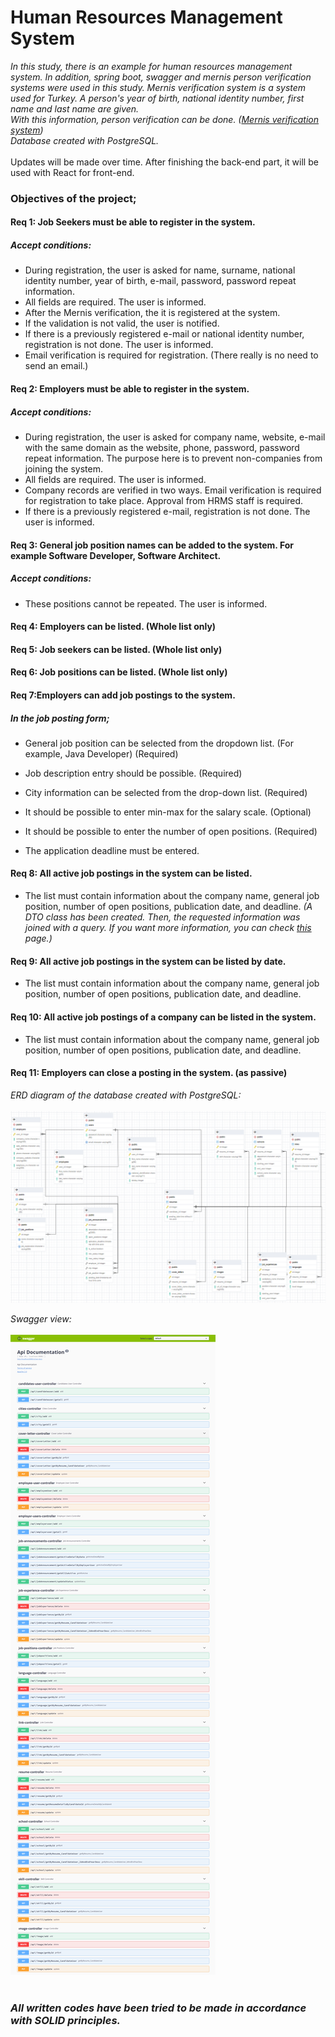# Human Resources Management System

*In this study, there is an example for human resources management system. 
In addition, spring boot, swagger and mernis person verification systems were used in this study.
Mernis verification system is a system used for Turkey. 
A person's year of birth, national identity number, first name and last name are given. <br/> With this information, person verification can be done. 
([Mernis verification system](https://tckimlik.nvi.gov.tr/Service/KPSPublic.asmx?WSDL)) <br/>
Database created with PostgreSQL.* <br/> <br/> Updates will be made over time. After finishing the back-end part, it will be used with React for front-end. <br/>

### Objectives of the project; <br/>
#### Req 1: Job Seekers must be able to register in the system.
##### Accept conditions:
- During registration, the user is asked for name, surname, national identity number, year of birth, e-mail, password, password repeat information.
- All fields are required. The user is informed.
- After the Mernis verification, the it is registered at the system.
- If the validation is not valid, the user is notified.
- If there is a previously registered e-mail or national identity number, registration is not done. The user is informed.
- Email verification is required for registration. (There really is no need to send an email.) <br/>

#### Req 2: Employers must be able to register in the system.
##### Accept conditions:
- During registration, the user is asked for company name, website, e-mail with the same domain as the website, phone, password, password repeat information. The purpose here is to prevent non-companies from joining the system.
- All fields are required. The user is informed.
- Company records are verified in two ways. Email verification is required for registration to take place. Approval from HRMS staff is required.
- If there is a previously registered e-mail, registration is not done. The user is informed. <br/>
#### Req 3: General job position names can be added to the system. For example Software Developer, Software Architect.
##### Accept conditions:
- These positions cannot be repeated. The user is informed. <br/>

#### Req 4: Employers can be listed. (Whole list only) <br/>

#### Req 5: Job seekers can be listed. (Whole list only) <br/>

#### Req 6: Job positions can be listed. (Whole list only) <br/>

#### Req 7:Employers can add job postings to the system. <br/>

##### *In the job posting form;* <br/>

- General job position can be selected from the dropdown list. (For example, Java Developer) (Required) <br/>

- Job description entry should be possible. (Required) <br/>

- City information can be selected from the drop-down list. (Required) <br/>

- It should be possible to enter min-max for the salary scale. (Optional) <br/>

- It should be possible to enter the number of open positions. (Required) <br/>

- The application deadline must be entered.

#### Req 8: All active job postings in the system can be listed. <br/>

- The list must contain information about the company name, general job position, number of open positions, publication date, and deadline. 
*(A DTO class has been created. Then, the requested information was joined with a query. If you want more information, you can check [this](https://roytuts.com/spring-boot-data-jpa-left-right-inner-and-cross-join-examples/) page.)* <br/>

#### Req 9: All active job postings in the system can be listed by date. <br/>

- The list must contain information about the company name, general job position, number of open positions, publication date, and deadline. <br/>

#### Req 10: All active job postings of a company can be listed in the system. <br/>

- The list must contain information about the company name, general job position, number of open positions, publication date, and deadline. <br/>

#### Req 11: Employers can close a posting in the system. (as passive) <br/>
 


*ERD diagram of the database created with PostgreSQL:* <br/> <br/>
![ERD Diagram](https://github.com/RecepFatih/JavaReactCamp/blob/main/hiringsystem-backend/ERDdiagram.png) <br/>

*Swagger view:* <br/> <br/>
![ERD Diagram](https://github.com/RecepFatih/JavaReactCamp/blob/main/hiringsystem-backend/swagger.png) <br/> <br/>

### *All written codes have been tried to be made in accordance with SOLID principles.*
